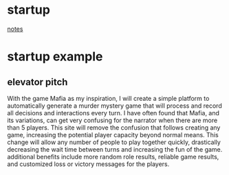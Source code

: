# startup

[notes](https://github.com/maypeter567/startup/blob/57e7fdd282f2ac4af5b21a15f91be685a823a0bd/notes.md)

# startup example
## elevator pitch
With the game Mafia as my inspiration, I will create a simple platform to automatically generate a murder mystery game that will process and record all decisions and interactions every turn. I have often found that Mafia, and its variations, can get very confusing for the narrator when there are more than 5 players. This site will remove the confusion that follows creating any game, increasing the potential player capacity beyond normal means. This change will allow any number of people to play together quickly, drastically decreasing the wait time between turns and increasing the fun of the game. additional benefits include more random role results, reliable game results, and customized loss or victory messages for the players.



